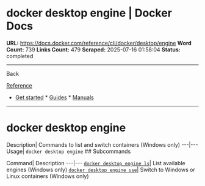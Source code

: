 # docker desktop engine | Docker Docs

**URL:** https://docs.docker.com/reference/cli/docker/desktop/engine
**Word Count:** 739
**Links Count:** 479
**Scraped:** 2025-07-16 01:58:04
**Status:** completed

---

Back

[Reference](https://docs.docker.com/reference/)

  * [Get started](https://docs.docker.com/get-started/)   * [Guides](https://docs.docker.com/guides/)   * [Manuals](https://docs.docker.com/manuals/)

* * *

# docker desktop engine

Description| Commands to list and switch containers \(Windows only\)   ---|---   Usage| `docker desktop engine`      ## Subcommands

Command| Description   ---|---   [`docker desktop engine ls`](https://docs.docker.com/reference/cli/docker/desktop/engine/ls/)| List available engines \(Windows only\)   [`docker desktop engine use`](https://docs.docker.com/reference/cli/docker/desktop/engine/use/)| Switch to Windows or Linux containers \(Windows only\)